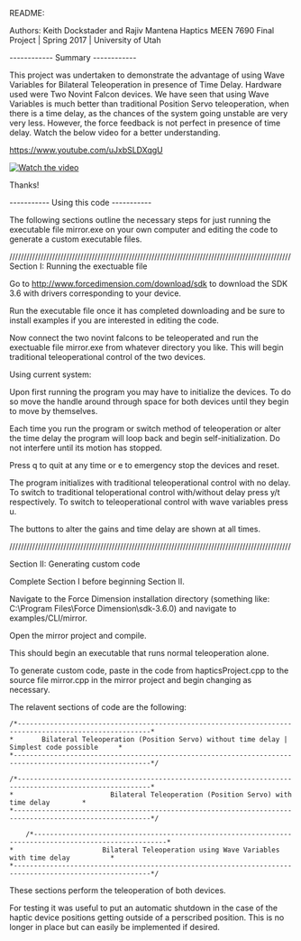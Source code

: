 README:

Authors: Keith Dockstader and Rajiv Mantena
Haptics MEEN 7690 Final Project | Spring 2017 | University of Utah

------------ Summary ------------

This project was undertaken to demonstrate the advantage of using Wave Variables for Bilateral Teleoperation in presence of Time Delay. 
Hardware used were Two Novint Falcon devices. 
We have seen that using Wave Variables is much better than traditional Position Servo teleoperation, when there is a time delay, as the chances of the system going unstable are very very less. However, the force feedback is not perfect in presence of time delay. 
Watch the below video for a better understanding. 

https://www.youtube.com/uJxbSLDXqgU

[![Watch the video](https://raw.github.com/GabLeRoux/WebMole/master/ressources/WebMole_Youtube_Video.png)](https://www.youtube.com/uJxbSLDXqgU)

Thanks! 


----------- Using this code -----------

The following sections outline the necessary steps for just running the executable file mirror.exe on your own computer and editing the code to generate a custom executable files.


///////////////////////////////////////////////////////////////////////////////////////////////////
Section I: Running the exectuable file

Go to http://www.forcedimension.com/download/sdk to download the SDK 3.6 with drivers corresponding to your device.

Run the executable file once it has completed downloading and be sure to install examples if you are interested in editing the code.

Now connect the two novint falcons to be teleoperated and run the exectuable file mirror.exe from whatever directory you like. This will begin traditional teleoperational control of the two devices.


Using current system:

Upon first running the program you may have to initialize the devices. To do so move the handle around through space for both devices until they begin to move by themselves.

Each time you run the program or switch method of teleoperation or alter the time delay the program will loop back and begin self-initialization. Do not interfere until its motion has stopped.

Press q to quit at any time or e to emergency stop the devices and reset.

The program initializes with traditional teleoperational control with no delay. To switch to traditional teloperational control with/without delay press y/t respectively. To switch to teleoperational control with wave variables press u.

The buttons to alter the gains and time delay are shown at all times.


///////////////////////////////////////////////////////////////////////////////////////////////////

Section II: Generating custom code

Complete Section I before beginning Section II.

Navigate to the Force Dimension installation directory (something like: C:\Program Files\Force Dimension\sdk-3.6.0) and navigate to examples/CLI/mirror.

Open the mirror project and compile.

This should begin an executable that runs normal teleoperation alone.

To generate custom code, paste in the code from hapticsProject.cpp to the source file mirror.cpp in the mirror project and begin changing as necessary.

The relavent sections of code are the following:

	/*-------------------------------------------------------------------------------------------------------*
	*		Bilateral Teleoperation (Position Servo) without time delay | Simplest code possible	 *
	*--------------------------------------------------------------------------------------------------------*/

	/*-------------------------------------------------------------------------------------------------------*
	*		                 Bilateral Teleoperation (Position Servo) with time delay 		 *
	*--------------------------------------------------------------------------------------------------------*/

        /*-------------------------------------------------------------------------------------------------------*
	*		               Bilateral Teleoperation using Wave Variables with time delay  		 *
	*--------------------------------------------------------------------------------------------------------*/

These sections perform the teleoperation of both devices.

For testing it was useful to put an automatic shutdown in the case of the haptic device positions getting outside of a perscribed position. This is no longer in place but can easily be implemented if desired.
